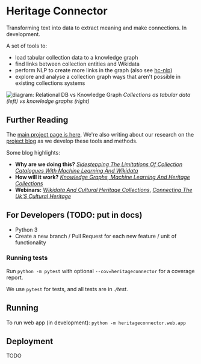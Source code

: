 # Heritage Connector

Transforming text into data to extract meaning and make connections. In development.

A set of tools to:

- load tabular collection data to a knowledge graph
- find links between collection entities and Wikidata
- perform NLP to create more links in the graph (also see [hc-nlp](https://github.com/TheScienceMuseum/heritage-connector-nlp))
- explore and analyse a collection graph ways that aren't possible in existing collections systems

![diagram: Relational DB vs Knowledge Graph](https://thesciencemuseum.github.io/heritageconnector/post_files/charts-knowledge-graphs-ml-post/1-relational-db-vs-knowledge-graph.png)
*Collections as tabular data (left) vs knowledge graphs (right)*

## Further Reading

The [main project page is here](https://www.sciencemuseumgroup.org.uk/project/heritage-connector/). We're also writing about our research on the [project blog](https://thesciencemuseum.github.io/heritageconnector) as we develop these tools and methods.

Some blog highlights:

- **Why are we doing this?** [*Sidestepping The Limitations Of Collection Catalogues With Machine Learning And Wikidata*](https://thesciencemuseum.github.io/heritageconnector/post/2020/09/23/sidestepping-the-limitations-of-collections-catalogues-with-machine-learning-and-wikidata/)
- **How will it work?** [*Knowledge Graphs, Machine Learning And Heritage Collections*](https://thesciencemuseum.github.io/heritageconnector/post/2020/11/06/knowledge-graphs-machine-learning-and-heritage-collections/)
- **Webinars:** [*Wikidata And Cultural Heritage Collections*](https://thesciencemuseum.github.io/heritageconnector/events/2020/06/22/wikidata-and-cultural-heritage-collections-webinar/), [*Connecting The Uk'S Cultural Heritage*](https://thesciencemuseum.github.io/heritageconnector/events/2020/11/06/connecting-the-uks-cultural-heritage/)

## For Developers (TODO: put in docs)

- Python 3
- Create a new branch / Pull Request for each new feature / unit of functionality

### Running tests

Run `python -m pytest` with optional `--cov=heritageconnector` for a coverage report.

We use `pytest` for tests, and all tests are in *./test*. 

## Running

To run web app (in development): `python -m heritageconnector.web.app`

## Deployment
TODO
